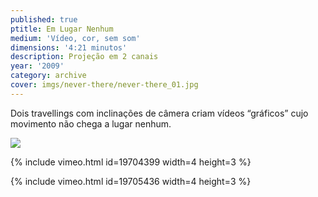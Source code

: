 ```yaml
---
published: true
ptitle: Em Lugar Nenhum
medium: 'Vídeo, cor, sem som'
dimensions: '4:21 minutos'
description: Projeção em 2 canais
year: '2009'
category: archive
cover: imgs/never-there/never-there_01.jpg
---
```

Dois travellings com inclinações de câmera criam vídeos “gráficos” cujo movimento não chega a lugar nenhum.

![]({{site.baseurl}}/imgs/never-there/never-there_00.jpg)

{% include vimeo.html id=19704399 width=4 height=3 %}

{% include vimeo.html id=19705436 width=4 height=3 %}
